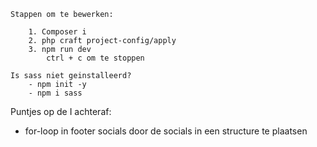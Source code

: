 
    Stappen om te bewerken:

        1. Composer i
        2. php craft project-config/apply
        3. npm run dev
            ctrl + c om te stoppen

    Is sass niet geinstalleerd?
        - npm init -y
        - npm i sass


Puntjes op de I achteraf: 
- for-loop in footer socials door de socials in een structure te plaatsen